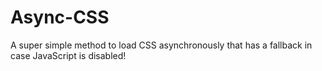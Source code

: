 # Async-CSS
A super simple method to load CSS asynchronously that has a fallback in case JavaScript is disabled!
